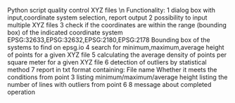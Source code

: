 Python script quality control XYZ files \n
Functionality:
1 dialog box with input,coordinate system selection, report output
2 possibility to input multiple XYZ files
3 check if the coordinates are within the range (bounding box) of the indicated coordinate system EPSG:32633,EPSG:32632,EPSG:2180,EPSG:2178 Bounding box of the systems to find on epsg.io
4 search for minimum,maximum,average height of points for a given XYZ file
5 calculating the average density of points per square meter for a given XYZ file
6 detection of outliers by statistical method
7 report in txt format containing:
File name
Whether it meets the conditions from point 3
listing minimum/maximum/average height
listing the number of lines with outliers from point 6
8 message about completed operation
